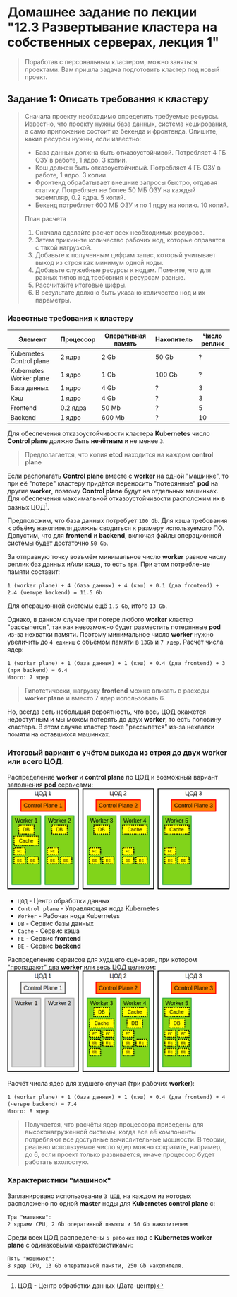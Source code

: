 # Домашнее задание по лекции "12.3 Развертывание кластера на собственных серверах, лекция 1"

> Поработав с персональным кластером, можно заняться проектами.
> Вам пришла задача подготовить кластер под новый проект.

## Задание 1: Описать требования к кластеру

> Сначала проекту необходимо определить требуемые ресурсы.
> Известно, что проекту нужны база данных, система кеширования, а само приложение состоит из бекенда и фронтенда.
> Опишите, какие ресурсы нужны, если известно:
> * База данных должна быть отказоустойчивой. Потребляет 4 ГБ ОЗУ в работе, 1 ядро. 3 копии.
> * Кэш должен быть отказоустойчивый. Потребляет 4 ГБ ОЗУ в работе, 1 ядро. 3 копии.
> * Фронтенд обрабатывает внешние запросы быстро, отдавая статику. Потребляет не более 50 МБ ОЗУ на каждый экземпляр, 0.2 ядра. 5 копий.
> * Бекенд потребляет 600 МБ ОЗУ и по 1 ядру на копию. 10 копий.
>
> План расчета
> 1. Сначала сделайте расчет всех необходимых ресурсов.
> 2. Затем прикиньте количество рабочих нод, которые справятся с такой нагрузкой.
> 3. Добавьте к полученным цифрам запас, который учитывает выход из строя как минимум одной ноды.
> 4. Добавьте служебные ресурсы к нодам. Помните, что для разных типов нод требовния к ресурсам разные.
> 5. Рассчитайте итоговые цифры.
> 6. В результате должно быть указано количество нод и их параметры.

### Известные требования к кластеру

Элемент | Процессор | Оперативная память | Накопитель | Число реплик
--- | --- | --- | --- | ---
Kubernetes Control plane | 2 ядра | 2 Gb | 50 Gb | ?
Kubernetes Worker plane | 1 ядро | 1 Gb | 100 Gb | ?
База данных | 1 ядро | 4 Gb | ? | 3
Кэш | 1 ядро | 4 Gb | ? | 3
Frontend | 0.2 ядра | 50 Mb | ? | 5
Backend | 1 ядро | 600 Mb | ? | 10

Для обеспечения отказоустойчивости кластера **Kubernetes** число **Control plane** должно быть **нечётным** и не менее `3`.
> Предполагается, что копия **etcd** находится на каждом **control plane**

Если располагать **Control plane** вместе с **worker** на одной "машинке", то при её "потере" кластеру придётся переносить "потерянные" **pod** на другие **worker**, поэтому **Control plane** будут на отдельных машинках.
Для обеспечения максимальной отказоустойчивости расположим их в разных ЦОД[^1].

Предположим, что база данных потребует `100 Gb`.
Для кэша требования к объёму накопителя должны сводиться к размеру используемого ПО.
Допустим, что для **frontend** и **backend**, включая файлы операционной системы будет достаточно `50 Gb`.

За отправную точку возъмём минимальное число **worker** равное числу реплик баз данных и/или кэша, то есть `три`.
При этом потребление памяти составит:
```
1 (worker plane) + 4 (база данных) + 4 (кэш) + 0.1 (два frontend) + 2.4 (четыре backend) = 11.5 Gb
```
Для операционной системы ещё `1.5 Gb`, итого `13 Gb`.

Однако, в данном случае при потере любого **worker** кластер "рассыпется", так как невозможно будет разместить потерянные **pod** из-за нехватки памяти.
Поэтому минимальное число **worker** нужно увеличить до `4 единиц` с объёмом памяти в `13Gb` и `7 ядер`.
Расчёт числа ядер:
```
1 (worker plane) + 1 (база данных) + 1 (кэш) + 0.4 (два frontend) + 3 (три backend) = 6.4
Итого: 7 ядер
```
> Гипотетически, нагрузку **frontend** можно вписать в расходы **worker plane** и вместо 7 ядер использовать 6.

Но, всегда есть небольшая вероятность, что весь ЦОД окажется недоступным и мы можем потерять до двух **worker**, то есть половину кластера.
В этом случае кластер тоже "рассыпется" из-за нехватки помяти на оставшихся машинках.

### Итоговый вариант с учётом выхода из строя до двух **worker** или всего ЦОД.

Распределение **worker** и **control plane** по ЦОД и возможный вариант заполнения **pod** сервисами:
![normal](./img/normal.png)

* `ЦОД` - Центр обработки данных
* `Control plane` - Управляющая нода Kubernetes
* `Worker` - Рабочая нода Kubernetes
* `DB` - Сервис базы данных
* `Cache` - Сервис кэша
* `FE` - Сервис **frontend**
* `BE` - Сервис **backend**

Распределение сервисов для худшего сценария, при котором "пропадают" два **worker** или весь ЦОД целиком:
![incident](./img/incident.png)

Расчёт числа ядер для худшего случая (три рабочих **worker**):
```
1 (worker plane) + 1 (база данных) + 1 (кэш) + 0.4 (два frontend) + 4 (четыре backend) = 7.4
Итого: 8 ядер
```

> Получается, что расчёты ядер процессора приведены для высоконагруженной системы, когда все её компоненты потребляют все доступные вычислительные мощности. В теории, реально используемое число ядер можно сократить, например, до 6, если проект только развивается, иначе процессор будет работать вхолостую.

### Характеристики "машинок"

Запланировано использование `3 ЦОД`, на каждом из которых расположено по одной **master** ноды для **Kubernetes control plane** с:
```
Три "машинки":
2 ядрами CPU, 2 Gb оперативной памяти и 50 Gb накопителем
```

Среди всех ЦОД распределены `5 рабочих` нод с **Kubernetes worker plane** с одинаковыми характеристиками:
```
Пять "машинок":
8 ядер CPU, 13 Gb оперативной памяти, 250 Gb накопителя.
```

[^1]: ЦОД - Центр обработки данных (Дата-центр)
